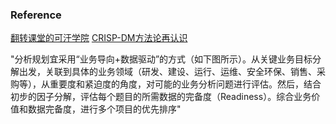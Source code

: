 ### Reference

[翻转课堂的可汗学院](https://book.douban.com/subject/25886309/)
[CRISP-DM方法论再认识](https://zhuanlan.zhihu.com/p/32014381)

"分析规划宜采用“业务导向+数据驱动”的方式（如下图所示）。从关键业务目标分解出发，关联到具体的业务领域（研发、建设、运行、运维、安全环保、销售、采购等），从重要度和紧迫度的角度，对可能的业务分析问题进行评估。然后，结合初步的因子分解，评估每个题目的所需数据的完备度（Readiness）。综合业务价值和数据完备度，进行多个项目的优先排序"
